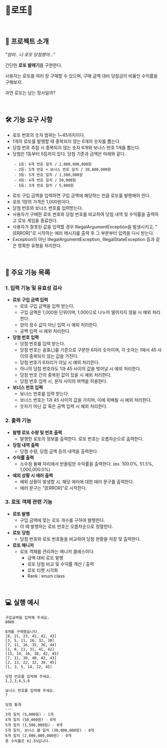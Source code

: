 # 🎉로또🎉

<br>

## 📌 프로젝트 소개
<p><i> "엄마.. 나 로또 당첨됐어..." </i></p>
<p>간단한 <b>로또 발매기</b>를 구현한다.</p>
<p>사용자는 로또를 여러 장 구매할 수 있으며, 구매 금액 대비 당첨금의 비율인 수익률을 구해보자.</p>
<p>과연 로또는 남는 장사일까?</p>

<br>

## 🛠️ 기능 요구 사항
* 로또 번호의 숫자 범위는 1~45까지이다.
* 1개의 로또를 발행할 때 중복되지 않는 6개의 숫자를 뽑는다.
* 당첨 번호 추첨 시 중복되지 않는 숫자 6개와 보너스 번호 1개를 뽑는다.
* 당첨은 1등부터 5등까지 있다. 당첨 기준과 금액은 아래와 같다.
```plaintext
    - 1등: 6개 번호 일치 / 2,000,000,000원
    - 2등: 5개 번호 + 보너스 번호 일치 / 30,000,000원
    - 3등: 5개 번호 일치 / 1,500,000원
    - 4등: 4개 번호 일치 / 50,000원
    - 5등: 3개 번호 일치 / 5,000원
```
* 로또 구입 금액을 입력하면 구입 금액에 해당하는 만큼 로또를 발행해야 한다.
* 로또 1장의 가격은 1,000원이다.
* 당첨 번호와 보너스 번호를 입력받는다.
* 사용자가 구매한 로또 번호와 당첨 번호를 비교하여 당첨 내역 및 수익률을 출력하고 로또 게임을 종료한다.
* 사용자가 잘못된 값을 입력할 경우 IllegalArgumentException을 발생시키고, "[ERROR]"로 시작하는 에러 메시지를 출력 후 그 부분부터 입력을 다시 받는다.
* Exception이 아닌 IllegalArgumentException, IllegalStateException 등과 같은 명확한 유형을 처리한다.


<br>

## 📝 주요 기능 목록

### 1. 입력 기능 및 유효성 검사
- **로또 구입 금액 입력**
  - 로또 구입 금액을 입력 받는다. 
  - 구입 금액은 1,000원 단위이며, 1,000으로 나누어 떨어지지 않을 시 예외 처리한다.
  - 양의 정수 값이 아닌 입력 시 예외 처리한다.
  - 공백 입력 시 예외 처리한다.
- **당첨 번호 입력**
  - 당첨 번호를 입력 받는다. 
  - 당첨 번호는 쉼표(,)를 기준으로 구분한 6자리 숫자이며, 각 숫자는 1에서 45 사이의 중복되지 않는 값을 가진다. 
  - 당첨 번호가 6자리가 아닐 시 예외 처리한다.
  - 하나의 당첨 번호라도 1과 45 사이의 값을 벗어날 시 예외 처리한다.
  - 당첨 번호 간의 중복된 값이 있을 시 예외 처리한다.
  - 당첨 번호 입력 시, 문자 사이의 여백을 허용한다.
- **보너스 번호 입력**
  - 보너스 번호를 입력 받는다.
  - 보너스 번호는 1과 45 사이의 값을 가지며, 이에 위배될 시 예외 처리한다.
  - 숫자가 아닌 값 혹은 공백 입력 시 예외 처리한다.

### 2. 출력 기능
- **발행 로또 수량 및 번호 출력**
  - 발행한 로또의 정보를 출력한다. 로또 번호는 오름차순으로 출력한다.
- **당첨 내역 출력**
  - 당첨 수량, 당첨 금액 등의 내역을 출력한다.
- **수익률 출력**
  - 소수점 둘째 자리에서 반올림한 수익률을 출력한다. (ex. 100.0%, 51.5%, 1,000,000.0%)
- **예외 상황 시 에러 출력**
  - 예외 상황이 발생할 시, 해당 에러에 대한 에러 문구를 출력한다.
  - 에러 문구는 "[ERROR]"로 시작한다.

### 3. 로또 객체 관련 기능
- **로또 발행**
  - 구입 금액에 맞는 로또 개수를 구하여 발행한다.
  - 이 때 발행하는 로또 번호는 오름차순으로 정렬한다.
- **로또 당첨**
  - 당첨 번호와 로또 번호들을 비교하여 당첨 현황을 저장 및 출력한다.
- **로또 매니저**
  - 로또 객체를 관리하는 매니저 클래스이다.
    - 금액 대비 로또 발행
    - 로또 당첨 비교 및 수익률 계산 / 출력
    - 로또 티켓 시각화
    - Rank : enum class

<br>

## 💻 실행 예시

```plaintext
구입금액을 입력해 주세요.
8000

8개를 구매했습니다.
[8, 21, 23, 41, 42, 43]
[3, 5, 11, 16, 32, 38]
[7, 11, 16, 35, 36, 44]
[1, 8, 11, 31, 41, 42]
[13, 14, 16, 38, 42, 45]
[7, 11, 30, 40, 42, 43]
[2, 13, 22, 32, 38, 45]
[1, 3, 5, 14, 22, 45]

당첨 번호를 입력해 주세요.
1,2,3,4,5,6

보너스 번호를 입력해 주세요.
7

당첨 통계
---
3개 일치 (5,000원) - 1개
4개 일치 (50,000원) - 0개
5개 일치 (1,500,000원) - 0개
5개 일치, 보너스 볼 일치 (30,000,000원) - 0개
6개 일치 (2,000,000,000원) - 0개
총 수익률은 62.5%입니다.
```